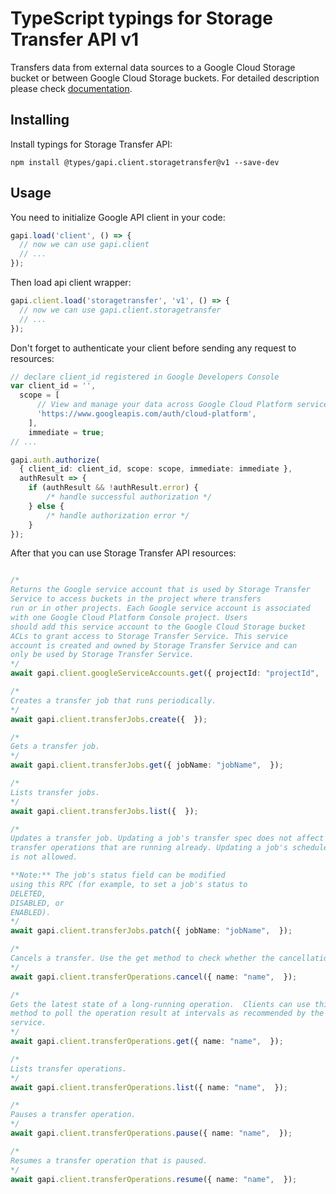 # TypeScript typings for Storage Transfer API v1

Transfers data from external data sources to a Google Cloud Storage bucket or between Google Cloud Storage buckets.
For detailed description please check [documentation](https://cloud.google.com/storage-transfer/docs).

## Installing

Install typings for Storage Transfer API:

```
npm install @types/gapi.client.storagetransfer@v1 --save-dev
```

## Usage

You need to initialize Google API client in your code:

```typescript
gapi.load('client', () => {
  // now we can use gapi.client
  // ...
});
```

Then load api client wrapper:

```typescript
gapi.client.load('storagetransfer', 'v1', () => {
  // now we can use gapi.client.storagetransfer
  // ...
});
```

Don't forget to authenticate your client before sending any request to resources:

```typescript
// declare client_id registered in Google Developers Console
var client_id = '',
  scope = [ 
      // View and manage your data across Google Cloud Platform services
      'https://www.googleapis.com/auth/cloud-platform',
    ],
    immediate = true;
// ...

gapi.auth.authorize(
  { client_id: client_id, scope: scope, immediate: immediate },
  authResult => {
    if (authResult && !authResult.error) {
        /* handle successful authorization */
    } else {
        /* handle authorization error */
    }
});
```

After that you can use Storage Transfer API resources:

```typescript

/*
Returns the Google service account that is used by Storage Transfer
Service to access buckets in the project where transfers
run or in other projects. Each Google service account is associated
with one Google Cloud Platform Console project. Users
should add this service account to the Google Cloud Storage bucket
ACLs to grant access to Storage Transfer Service. This service
account is created and owned by Storage Transfer Service and can
only be used by Storage Transfer Service.
*/
await gapi.client.googleServiceAccounts.get({ projectId: "projectId",  });

/*
Creates a transfer job that runs periodically.
*/
await gapi.client.transferJobs.create({  });

/*
Gets a transfer job.
*/
await gapi.client.transferJobs.get({ jobName: "jobName",  });

/*
Lists transfer jobs.
*/
await gapi.client.transferJobs.list({  });

/*
Updates a transfer job. Updating a job's transfer spec does not affect
transfer operations that are running already. Updating a job's schedule
is not allowed.

**Note:** The job's status field can be modified
using this RPC (for example, to set a job's status to
DELETED,
DISABLED, or
ENABLED).
*/
await gapi.client.transferJobs.patch({ jobName: "jobName",  });

/*
Cancels a transfer. Use the get method to check whether the cancellation succeeded or whether the operation completed despite cancellation.
*/
await gapi.client.transferOperations.cancel({ name: "name",  });

/*
Gets the latest state of a long-running operation.  Clients can use this
method to poll the operation result at intervals as recommended by the API
service.
*/
await gapi.client.transferOperations.get({ name: "name",  });

/*
Lists transfer operations.
*/
await gapi.client.transferOperations.list({ name: "name",  });

/*
Pauses a transfer operation.
*/
await gapi.client.transferOperations.pause({ name: "name",  });

/*
Resumes a transfer operation that is paused.
*/
await gapi.client.transferOperations.resume({ name: "name",  });
```
